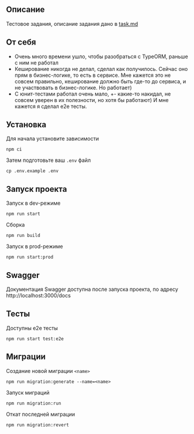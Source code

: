 ## Описание
Тестовое задания, описание задания дано в [task.md](./task.md)

## От себя
* Очень много времени ушло, чтобы разобраться с TypeORM, раньше с ним не работал
* Кеширование никогда не делал, сделал как получилось. Сейчас оно прям в бизнес-логике,
то есть в сервисе. Мне кажется это не совсем правильно, кеширование должно быть где-то до сервиса,
и не участвовать в бизнес-логике. Но работает)
* С юнит-тестами работал очень мало, +- какие-то накидал, не совсем уверен в их полезности, но хотя бы работают)
И мне кажется я сделал e2e тесты. 

## Установка
Для начала установите зависимости
```shell
npm ci
```

Затем подготовьте ваш `.env` файл
```shell
cp .env.example .env
```

## Запуск проекта
Запуск в dev-режиме
```shell
npm run start
```

Сборка
```shell
npm run build
```

Запуск в prod-режиме
```shell
npm run start:prod
```

## Swagger
Документация Swagger доступна после запуска проекта, по адресу http://localhost:3000/docs

## Тесты
Доступны e2e тесты
```shell
npm run start test:e2e
```

## Миграции
Создание новой миграции `<name>`
```shell
npm run migration:generate --name=<name>
```

Запуск миграций
```shell
npm run migration:run
```

Откат последней миграции
```shell
npm run migration:revert
```
